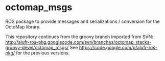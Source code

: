 octomap_msgs
============

ROS package to provide messages and serializations / conversion for the OctoMap library.

This repository continues from the groovy branch imported from SVN: http://alufr-ros-pkg.googlecode.com/svn/branches/octomap_stacks-groovy-devel/octomap_msgs/
See https://code.google.com/p/alufr-ros-pkg/ for the previous versions.
